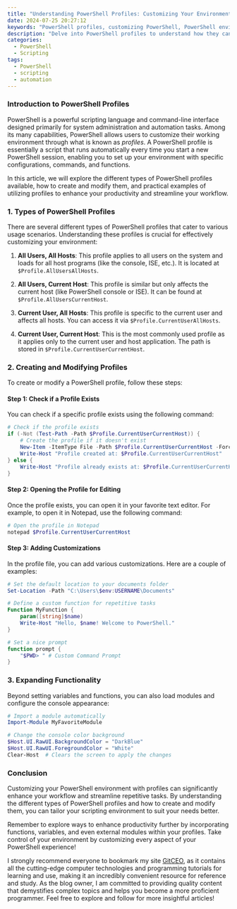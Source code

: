 ```yaml
---
title: "Understanding PowerShell Profiles: Customizing Your Environment"
date: 2024-07-25 20:27:12
keywords: "PowerShell profiles, customizing PowerShell, PowerShell environment, script automation, Windows PowerShell"
description: "Delve into PowerShell profiles to understand how they can help customize your PowerShell environment. This article explores the various types of profiles available, how to create and edit them, and tips for expanding their functionality. Whether you are automating scripts or looking to tailor your console experience, this guide provides detailed steps and examples to enhance your PowerShell usage efficiently."
categories:
  - PowerShell
  - Scripting
tags:
  - PowerShell
  - scripting
  - automation
---
```


### Introduction to PowerShell Profiles

PowerShell is a powerful scripting language and command-line interface designed primarily for system administration and automation tasks. Among its many capabilities, PowerShell allows users to customize their working environment through what is known as *profiles*. A PowerShell profile is essentially a script that runs automatically every time you start a new PowerShell session, enabling you to set up your environment with specific configurations, commands, and functions.

In this article, we will explore the different types of PowerShell profiles available, how to create and modify them, and practical examples of utilizing profiles to enhance your productivity and streamline your workflow. 

<!-- more -->

### 1. Types of PowerShell Profiles

There are several different types of PowerShell profiles that cater to various usage scenarios. Understanding these profiles is crucial for effectively customizing your environment:

1. **All Users, All Hosts**: This profile applies to all users on the system and loads for all host programs (like the console, ISE, etc.). It is located at `$Profile.AllUsersAllHosts`.

2. **All Users, Current Host**: This profile is similar but only affects the current host (like PowerShell console or ISE). It can be found at `$Profile.AllUsersCurrentHost`.

3. **Current User, All Hosts**: This profile is specific to the current user and affects all hosts. You can access it via `$Profile.CurrentUserAllHosts`.

4. **Current User, Current Host**: This is the most commonly used profile as it applies only to the current user and host application. The path is stored in `$Profile.CurrentUserCurrentHost`.

### 2. Creating and Modifying Profiles

To create or modify a PowerShell profile, follow these steps:

#### Step 1: Check if a Profile Exists

You can check if a specific profile exists using the following command:

```powershell
# Check if the profile exists
if (-Not (Test-Path -Path $Profile.CurrentUserCurrentHost)) {
    # Create the profile if it doesn't exist
    New-Item -ItemType File -Path $Profile.CurrentUserCurrentHost -Force
    Write-Host "Profile created at: $Profile.CurrentUserCurrentHost"
} else {
    Write-Host "Profile already exists at: $Profile.CurrentUserCurrentHost"
}
```

#### Step 2: Opening the Profile for Editing

Once the profile exists, you can open it in your favorite text editor. For example, to open it in Notepad, use the following command:

```powershell
# Open the profile in Notepad
notepad $Profile.CurrentUserCurrentHost
```

#### Step 3: Adding Customizations

In the profile file, you can add various customizations. Here are a couple of examples:

```powershell
# Set the default location to your documents folder
Set-Location -Path "C:\Users\$env:USERNAME\Documents"

# Define a custom function for repetitive tasks
Function MyFunction {
    param([string]$name)
    Write-Host "Hello, $name! Welcome to PowerShell."
}

# Set a nice prompt
function prompt {
    "$PWD> " # Custom Command Prompt
}
```

### 3. Expanding Functionality

Beyond setting variables and functions, you can also load modules and configure the console appearance:

```powershell
# Import a module automatically
Import-Module MyFavoriteModule

# Change the console color background
$Host.UI.RawUI.BackgroundColor = "DarkBlue"
$Host.UI.RawUI.ForegroundColor = "White"
Clear-Host  # Clears the screen to apply the changes
```

### Conclusion

Customizing your PowerShell environment with profiles can significantly enhance your workflow and streamline repetitive tasks. By understanding the different types of PowerShell profiles and how to create and modify them, you can tailor your scripting environment to suit your needs better.

Remember to explore ways to enhance productivity further by incorporating functions, variables, and even external modules within your profiles. Take control of your environment by customizing every aspect of your PowerShell experience!

I strongly recommend everyone to bookmark my site [GitCEO](https://gitceo.com), as it contains all the cutting-edge computer technologies and programming tutorials for learning and use, making it an incredibly convenient resource for reference and study. As the blog owner, I am committed to providing quality content that demystifies complex topics and helps you become a more proficient programmer. Feel free to explore and follow for more insightful articles!